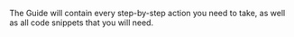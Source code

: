 The Guide will contain every step-by-step action you need to take, as well as all code snippets that you will need.

